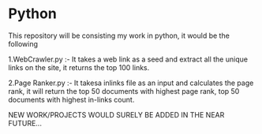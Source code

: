 Python
======
This repository will be consisting my work in python, it would be the following

1.WebCrawler.py :- It takes a web link as a seed and extract all the unique links on the site, it 
returns the top 100 links.

2.Page Ranker.py :- It takesa inlinks file as an input and calculates the page rank, it will return 
the top 50 documents with highest page rank, top 50 documents with highest in-links count.

NEW WORK/PROJECTS WOULD SURELY BE ADDED IN THE NEAR FUTURE...
